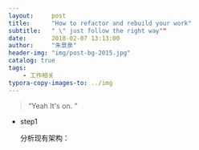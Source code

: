 ```yaml
---
layout:     post
title:      "How to refactor and rebuild your work"
subtitle:   " \" just follow the right way""
date:       2018-02-07 13:13:00
author:     "朱景泉"
header-img: "img/post-bg-2015.jpg"
catalog: true
tags:
    - 工作相关
typora-copy-images-to: ../img
---
```


> “Yeah It's on. ”

- step1

  分析现有架构：

  ​


